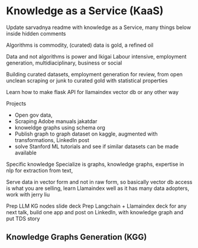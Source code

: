 # Knowledge as a Service (KaaS)

Update sarvadnya readme with knowledge as a Service, many things below inside hidden comments

Algorithms is commodity, (curated) data is gold, a refined oil

Data and not algorithms is power and Ikigai 
Labour intensive,  employment generation, multidiaciplinary, business or social 

Building curated datasets, employment generation for review, from open unclean scraping or junk to curated gold with statistical properties

Learn how to make flask API for llamaindex vector db or any other way

Projects
- Open  gov  data, 
- Scraping Adobe manuals jakatdar 
- knoweldge graphs using schema org
- Publish graph to graph dataset on kaggle, augmented with transformations, LinkedIn post
- solve Stanford ML tutorials and see if similar datasets can be made available
 
Specific knowledge 
Specialize is graphs, knowledge graphs, expertise in nlp for extraction from text,

Serve data in vector form and not in raw form, so basically vector db access is what you are selling,  learn Llamaindex well as it has many data adopters, work with jerry liu

Prep LLM KG nodes slide deck
Prep Langchain + Llamaindex deck for any next talk, build one app and post on LinkedIn,  with knowledge graph and put TDS story

## Knowledge Graphs Generation (KGG)
